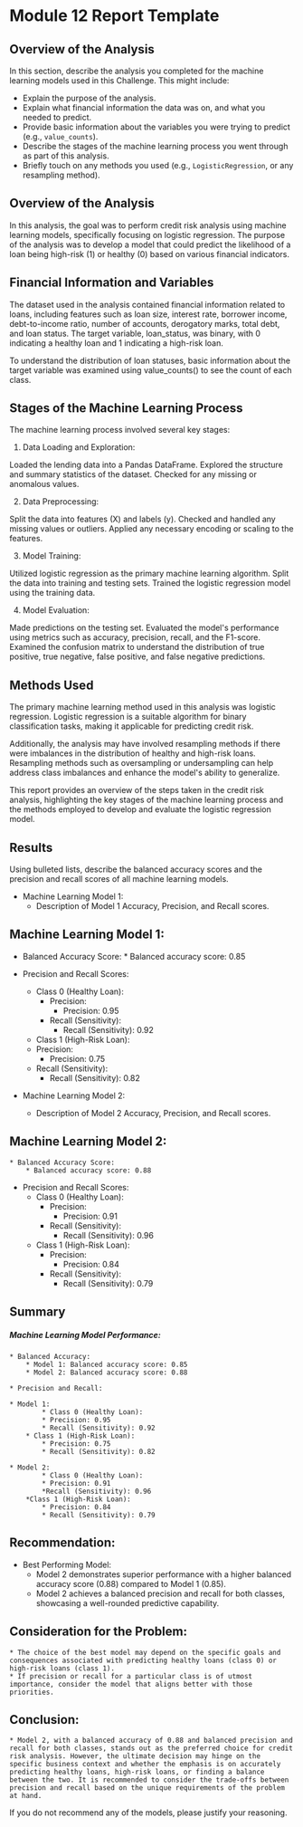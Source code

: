# Module 12 Report Template

## Overview of the Analysis

In this section, describe the analysis you completed for the machine learning models used in this Challenge. This might include:

* Explain the purpose of the analysis.
* Explain what financial information the data was on, and what you needed to predict.
* Provide basic information about the variables you were trying to predict (e.g., `value_counts`).
* Describe the stages of the machine learning process you went through as part of this analysis.
* Briefly touch on any methods you used (e.g., `LogisticRegression`, or any resampling method).

## Overview of the Analysis
In this analysis, the goal was to perform credit risk analysis using machine learning models, specifically focusing on logistic regression. The purpose of the analysis was to develop a model that could predict the likelihood of a loan being high-risk (1) or healthy (0) based on various financial indicators.

## Financial Information and Variables
The dataset used in the analysis contained financial information related to loans, including features such as loan size, interest rate, borrower income, debt-to-income ratio, number of accounts, derogatory marks, total debt, and loan status. The target variable, loan_status, was binary, with 0 indicating a healthy loan and 1 indicating a high-risk loan.

To understand the distribution of loan statuses, basic information about the target variable was examined using value_counts() to see the count of each class.

## Stages of the Machine Learning Process
The machine learning process involved several key stages:

1. Data Loading and Exploration:

Loaded the lending data into a Pandas DataFrame.
Explored the structure and summary statistics of the dataset.
Checked for any missing or anomalous values.

2. Data Preprocessing:

Split the data into features (X) and labels (y).
Checked and handled any missing values or outliers.
Applied any necessary encoding or scaling to the features.

3. Model Training:

Utilized logistic regression as the primary machine learning algorithm.
Split the data into training and testing sets.
Trained the logistic regression model using the training data.

4. Model Evaluation:

Made predictions on the testing set.
Evaluated the model's performance using metrics such as accuracy, precision, recall, and the F1-score.
Examined the confusion matrix to understand the distribution of true positive, true negative, false positive, and false negative predictions.

## Methods Used
The primary machine learning method used in this analysis was logistic regression. Logistic regression is a suitable algorithm for binary classification tasks, making it applicable for predicting credit risk.

Additionally, the analysis may have involved resampling methods if there were imbalances in the distribution of healthy and high-risk loans. Resampling methods such as oversampling or undersampling can help address class imbalances and enhance the model's ability to generalize.

This report provides an overview of the steps taken in the credit risk analysis, highlighting the key stages of the machine learning process and the methods employed to develop and evaluate the logistic regression model.

## Results

Using bulleted lists, describe the balanced accuracy scores and the precision and recall scores of all machine learning models.

* Machine Learning Model 1:
  * Description of Model 1 Accuracy, Precision, and Recall scores.
  
## Machine Learning Model 1:
   * Balanced Accuracy Score:
         * Balanced accuracy score: 0.85

* Precision and Recall Scores:
  * Class 0 (Healthy Loan):
    * Precision:
        * Precision: 0.95
    * Recall (Sensitivity):
        * Recall (Sensitivity): 0.92
   * Class 1 (High-Risk Loan):
    * Precision:
        * Precision: 0.75
    * Recall (Sensitivity):
        * Recall (Sensitivity): 0.82
   
* Machine Learning Model 2:
  * Description of Model 2 Accuracy, Precision, and Recall scores.

## Machine Learning Model 2:
    * Balanced Accuracy Score:
        * Balanced accuracy score: 0.88

* Precision and Recall Scores:
    * Class 0 (Healthy Loan):
      * Precision:
           * Precision: 0.91
      * Recall (Sensitivity):
           * Recall (Sensitivity): 0.96
    * Class 1 (High-Risk Loan):
      * Precision:
           * Precision: 0.84
      * Recall (Sensitivity):
           * Recall (Sensitivity): 0.79
    

## Summary

##### Machine Learning Model Performance:

    * Balanced Accuracy:
        * Model 1: Balanced accuracy score: 0.85
        * Model 2: Balanced accuracy score: 0.88

    * Precision and Recall:
    
    * Model 1:
            * Class 0 (Healthy Loan):
            * Precision: 0.95
            * Recall (Sensitivity): 0.92
        * Class 1 (High-Risk Loan):
            * Precision: 0.75
            * Recall (Sensitivity): 0.82
    
    * Model 2:
            * Class 0 (Healthy Loan):
            * Precision: 0.91
            *Recall (Sensitivity): 0.96
        *Class 1 (High-Risk Loan):
            * Precision: 0.84
            * Recall (Sensitivity): 0.79

## Recommendation:
* Best Performing Model:
    * Model 2 demonstrates superior performance with a higher balanced accuracy score (0.88) compared to Model 1 (0.85).
    * Model 2 achieves a balanced precision and recall for both classes, showcasing a well-rounded predictive capability.

## Consideration for the Problem:
    * The choice of the best model may depend on the specific goals and consequences associated with predicting healthy loans (class 0) or high-risk loans (class 1).
    * If precision or recall for a particular class is of utmost importance, consider the model that aligns better with those priorities.
## Conclusion:
    * Model 2, with a balanced accuracy of 0.88 and balanced precision and recall for both classes, stands out as the preferred choice for credit risk analysis. However, the ultimate decision may hinge on the specific business context and whether the emphasis is on accurately predicting healthy loans, high-risk loans, or finding a balance between the two. It is recommended to consider the trade-offs between precision and recall based on the unique requirements of the problem at hand.

If you do not recommend any of the models, please justify your reasoning.
